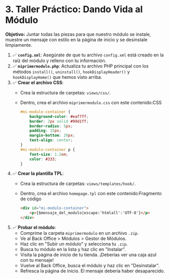 # 3. Taller Práctico: Dando Vida al Módulo

**Objetivo:** Juntar todas las piezas para que nuestro módulo se instale, muestre un mensaje con estilo en la página de inicio y se desinstale limpiamente.

1. ✅ **`config.xml`**: Asegúrate de que tu archivo `config.xml` está creado en la raíz del módulo y relleno con tu información.
2. ✅ **`miprimermodulo.php`**: Actualiza tu archivo PHP principal con los métodos `install()`, `uninstall()`, `hookDisplayHeader()` y `hookDisplayHome()` que hemos visto arriba.
3. ✅ **Crear el archivo CSS**:
   * Crea la estructura de carpetas: `views/css/`.
   *   Dentro, crea el archivo `miprimermodulo.css` con este contenido:CSS

       ```css
       #mi-modulo-container {
           background-color: #eaf7ff;
           border: 2px solid #99d1ff;
           border-radius: 5px;
           padding: 15px;
           margin-bottom: 20px;
           text-align: center;
       }
       #mi-modulo-container p {
           font-size: 1.2em;
           color: #333;
       }
       ```
4. ✅ **Crear la plantilla TPL**:
   * Crea la estructura de carpetas: `views/templates/hook/`.
   *   Dentro, crea el archivo `homepage.tpl` con este contenido:Fragmento de código

       ```html
       <div id="mi-modulo-container">
           <p>{$mensaje_del_modulo|escape:'htmlall':'UTF-8'}</p>
       </div>
       ```
5. ✅ **Probar el módulo**:
   * Comprime la carpeta `miprimermodulo` en un archivo `.zip`.
   * Ve al Back Office > Módulos > Gestor de Módulos.
   * Haz clic en "Subir un módulo" y selecciona tu `.zip`.
   * Busca tu módulo en la lista y haz clic en "Instalar".
   * Visita la página de inicio de tu tienda. ¡Deberías ver una caja azul con tu mensaje!
   * Vuelve al Back Office, busca el módulo y haz clic en "Desinstalar".
   * Refresca la página de inicio. El mensaje debería haber desaparecido.
